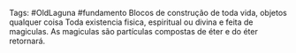 Tags: #OldLaguna #fundamento
Blocos de construção de toda vida, objetos qualquer coisa
Toda existencia fisica, espiritual ou divina e feita de magiculas. As magiculas são partículas compostas de éter e do éter retornará.